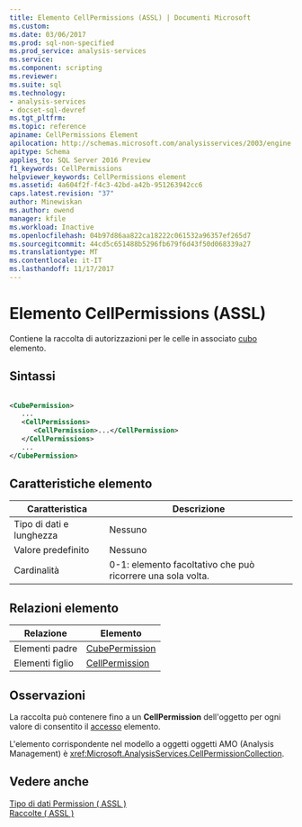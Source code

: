 ```yaml
---
title: Elemento CellPermissions (ASSL) | Documenti Microsoft
ms.custom: 
ms.date: 03/06/2017
ms.prod: sql-non-specified
ms.prod_service: analysis-services
ms.service: 
ms.component: scripting
ms.reviewer: 
ms.suite: sql
ms.technology:
- analysis-services
- docset-sql-devref
ms.tgt_pltfrm: 
ms.topic: reference
apiname: CellPermissions Element
apilocation: http://schemas.microsoft.com/analysisservices/2003/engine
apitype: Schema
applies_to: SQL Server 2016 Preview
f1_keywords: CellPermissions
helpviewer_keywords: CellPermissions element
ms.assetid: 4a604f2f-f4c3-42bd-a42b-951263942cc6
caps.latest.revision: "37"
author: Minewiskan
ms.author: owend
manager: kfile
ms.workload: Inactive
ms.openlocfilehash: 04b97d86aa822ca18222c061532a96357ef265d7
ms.sourcegitcommit: 44cd5c651488b5296fb679f6d43f50d068339a27
ms.translationtype: MT
ms.contentlocale: it-IT
ms.lasthandoff: 11/17/2017
---
```

# <a name="cellpermissions-element-assl"></a>Elemento CellPermissions (ASSL)
  Contiene la raccolta di autorizzazioni per le celle in associato [cubo](../../../analysis-services/scripting/objects/cube-element-assl.md) elemento.  
  
## <a name="syntax"></a>Sintassi  
  
```xml  
  
<CubePermission>  
   ...  
   <CellPermissions>  
      <CellPermission>...</CellPermission>  
   </CellPermissions>  
   ...  
</CubePermission>  
```  
  
## <a name="element-characteristics"></a>Caratteristiche elemento  
  
|Caratteristica|Descrizione|  
|--------------------|-----------------|  
|Tipo di dati e lunghezza|Nessuno|  
|Valore predefinito|Nessuno|  
|Cardinalità|0-1: elemento facoltativo che può ricorrere una sola volta.|  
  
## <a name="element-relationships"></a>Relazioni elemento  
  
|Relazione|Elemento|  
|------------------|-------------|  
|Elementi padre|[CubePermission](../../../analysis-services/scripting/objects/cubepermission-element-assl.md)|  
|Elementi figlio|[CellPermission](../../../analysis-services/scripting/objects/cellpermission-element-assl.md)|  
  
## <a name="remarks"></a>Osservazioni  
 La raccolta può contenere fino a un **CellPermission** dell'oggetto per ogni valore di consentito il [accesso](../../../analysis-services/scripting/properties/access-element-assl.md) elemento.  
  
 L'elemento corrispondente nel modello a oggetti oggetti AMO (Analysis Management) è <xref:Microsoft.AnalysisServices.CellPermissionCollection>.  
  
## <a name="see-also"></a>Vedere anche  
 [Tipo di dati Permission &#40; ASSL &#41;](../../../analysis-services/scripting/data-type/permission-data-type-assl.md)   
 [Raccolte &#40; ASSL &#41;](../../../analysis-services/scripting/collections/collections-assl.md)  
  
  
